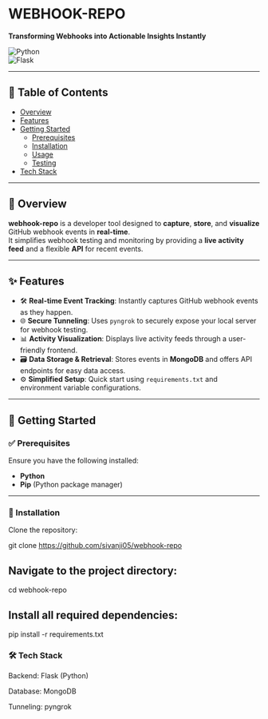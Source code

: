 # WEBHOOK-REPO  
**Transforming Webhooks into Actionable Insights Instantly**

![Python](https://img.shields.io/badge/Built%20With-Python-blue?style=for-the-badge&logo=python)  
![Flask](https://img.shields.io/badge/Framework-Flask-yellow?style=for-the-badge&logo=flask)

---

## 📑 Table of Contents

- [Overview](#overview)
- [Features](#features)
- [Getting Started](#getting-started)
  - [Prerequisites](#prerequisites)
  - [Installation](#installation)
  - [Usage](#usage)
  - [Testing](#testing)
- [Tech Stack](#tech-stack)

---

## 🧩 Overview

**webhook-repo** is a developer tool designed to **capture**, **store**, and **visualize** GitHub webhook events in **real-time**.  
It simplifies webhook testing and monitoring by providing a **live activity feed** and a flexible **API** for recent events.

---

## ✨ Features

- 🛠️ **Real-time Event Tracking**: Instantly captures GitHub webhook events as they happen.
- 🌐 **Secure Tunneling**: Uses `pyngrok` to securely expose your local server for webhook testing.
- 📊 **Activity Visualization**: Displays live activity feeds through a user-friendly frontend.
- 🗃️ **Data Storage & Retrieval**: Stores events in **MongoDB** and offers API endpoints for easy data access.
- ⚙️ **Simplified Setup**: Quick start using `requirements.txt` and environment variable configurations.

---

## 🚀 Getting Started

### ✅ Prerequisites

Ensure you have the following installed:

- **Python**
- **Pip** (Python package manager)

---

### 🧱 Installation

Clone the repository:

git clone https://github.com/sivanji05/webhook-repo



## Navigate to the project directory:
cd webhook-repo

## Install all required dependencies:
pip install -r requirements.txt


### 🛠️ Tech Stack
Backend: Flask (Python)

Database: MongoDB

Tunneling: pyngrok



